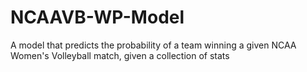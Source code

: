 # NCAAVB-WP-Model
A model that predicts the probability of a team winning a given NCAA Women's Volleyball match, given a collection of stats
